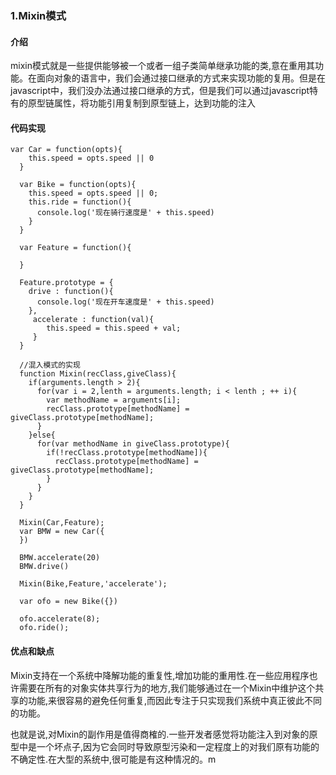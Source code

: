 

### 1.Mixin模式

#### 介绍

mixin模式就是一些提供能够被一个或者一组子类简单继承功能的类,意在重用其功能。在面向对象的语言中，我们会通过接口继承的方式来实现功能的复用。但是在javascript中，我们没办法通过接口继承的方式，但是我们可以通过javascript特有的原型链属性，将功能引用复制到原型链上，达到功能的注入

#### 代码实现

```
var Car = function(opts){
    this.speed = opts.speed || 0
  } 

  var Bike = function(opts){
    this.speed = opts.speed || 0;
    this.ride = function(){
      console.log('现在骑行速度是' + this.speed)
    }
  }

  var Feature = function(){

  }

  Feature.prototype = {
    drive : function(){
      console.log('现在开车速度是' + this.speed)
    },
     accelerate : function(val){
        this.speed = this.speed + val;
     }
  }

  //混入模式的实现
  function Mixin(recClass,giveClass){
    if(arguments.length > 2){
      for(var i = 2,lenth = arguments.length; i < lenth ; ++ i){
        var methodName = arguments[i];
        recClass.prototype[methodName] = giveClass.prototype[methodName];
      }
    }else{
      for(var methodName in giveClass.prototype){
        if(!recClass.prototype[methodName]){
          recClass.prototype[methodName] = giveClass.prototype[methodName];
        }
      }
    }
  }

  Mixin(Car,Feature);
  var BMW = new Car({
  })
  
  BMW.accelerate(20)
  BMW.drive()

  Mixin(Bike,Feature,'accelerate');
  
  var ofo = new Bike({})

  ofo.accelerate(8);
  ofo.ride();
```

#### **优点和缺点**

Mixin支持在一个系统中降解功能的重复性,增加功能的重用性.在一些应用程序也许需要在所有的对象实体共享行为的地方,我们能够通过在一个Mixin中维护这个共享的功能,来很容易的避免任何重复,而因此专注于只实现我们系统中真正彼此不同的功能。

也就是说,对Mixin的副作用是值得商榷的.一些开发者感觉将功能注入到对象的原型中是一个坏点子,因为它会同时导致原型污染和一定程度上的对我们原有功能的不确定性.在大型的系统中,很可能是有这种情况的。m